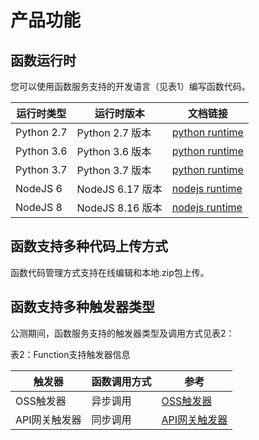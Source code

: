 # 产品功能


## 函数运行时

您可以使用函数服务支持的开发语言（见表1）编写函数代码。

| 运行时类型 | 运行时版本 | 文档链接 |
| ---------- | -------- | -------- |
| Python 2.7  | Python 2.7 版本 | [python runtime](Operation-Guide/buildfunction/runtime/python.md) |  
| Python 3.6   | Python 3.6 版本 | [python runtime](Operation-Guide/buildfunction/runtime/python.md) | 
| Python 3.7   | Python 3.7 版本 | [python runtime](Operation-Guide/buildfunction/runtime/python.md) | 
| NodeJS 6    | NodeJS 6.17 版本 | [nodejs runtime](Operation-Guide/buildfunction/runtime/nodejs.md) | 
| NodeJS 8    | NodeJS 8.16 版本 | [nodejs runtime](Operation-Guide/buildfunction/runtime/nodejs.md) | 


## 函数支持多种代码上传方式

函数代码管理方式支持在线编辑和本地.zip包上传。

## 函数支持多种触发器类型

公测期间，函数服务支持的触发器类型及调用方式见表2：

表2：Function支持触发器信息

| 触发器     | 函数调用方式 | 参考       |
| ---------- | ------------ | ---------- |
| OSS触发器  | 异步调用     | [OSS触发器](../Operation-Guide/invokefunction/triggermanagement/eventsourceservice/oss-tirgger.md)|
| API网关触发器 | 同步调用     | [API网关触发器](../Operation-Guide/invokefunction/triggermanagement/eventsourceservice/apig-tigger.md)|
